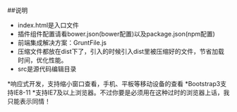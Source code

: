 ##说明
* index.html是入口文件</li>
* 插件组件配置请看bower.json(bower配置)以及package.json(npm配置)</li>
* 前端集成解决方案：GruntFile.js</li>
* 压缩文件都放在dist下了，引入的时候引入dist里被压缩好的文件，节省加载时间，优化性能。</li>
* src是源代码编辑目录</li>


*响应式开发，支持缩小窗口查看，手机、平板等移动设备的查看</b></li>
*Bootstrap3支持IE8-11</li>
*支持IE7及以上浏览器。不过你要是必须用在这种过时的浏览器上话，我只能表示同情！</li>
